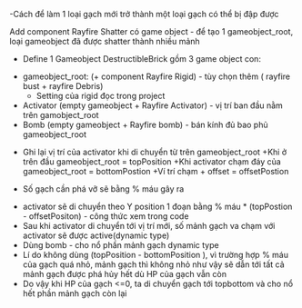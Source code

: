 -Cách để làm 1 loại gạch mới trở thành một loại gạch có thể bị đập được

Add component Rayfire Shatter có game object - để tạo 1 gameobject_root, loại gameobject đã được shatter thành nhiều mảnh

- Define 1 Gameobject DestructibleBrick gồm 3 game object con:
+ gameobject_root: (+ component Rayfire Rigid) - tùy chọn thêm ( rayfire bust + rayfire Debris)
  * Setting của rigid đọc trong project
+ Activator (empty gameobject + Rayfire Activator) - vị trí ban đầu nằm trên gamobject_root
+ Bomb (empty gameobject + Rayfire bomb) - bán kính đủ bao phủ gameobject_root
- Ghi lại vị trí của activator khi di chuyển từ trên gameobject_root
+Khi ở trên đầu gameobject_root = topPosition
+Khi activator chạm đáy của gameobject_root = bottomPostion
+Ví trí chạm + offset = offsetPostion

- Số gạch cần phá vỡ sẽ bằng % máu gây ra
+ activator sẽ di chuyển theo Y position 1 đoạn bằng % máu * (topPostion - offsetPositon) - công thức  xem trong code 
+ Sau khi activator di chuyển tới vị trí mới, số mảnh gạch va chạm với activator sẽ được active(dynamic type)
+ Dùng bomb - cho nổ phần mảnh gạch dynamic type
+ Lí do không dùng (topPosition - bottomPosition ), vì trường hợp % máu của gạch quá nhỏ, mảnh gạch thì không nhỏ như vậy sẽ dẫn tới tất cả mảnh gạch được phá hủy hết dù HP của gạch vẫn còn
+ Do vậy khi HP của gạch <=0, ta di chuyển gạch tới topbottom và cho nổ hết phần mảnh gạch còn lại
